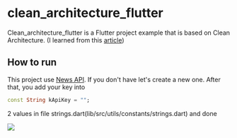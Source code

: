# clean_architecture_flutter

Clean_architecture_flutter is a Flutter project example that is based on Clean Architecture. (I learned from this [article](https://devmuaz.medium.com/flutter-clean-architecture-series-part-1-d2d4c2e75c47))

## How to run

This project use [News API](https://newsapi.org/docs/get-started). If you don't have let's create a new one. After that, you add your key into 
```dart
const String kApiKey = "";
```
2 values in file strings.dart(lib/src/utils/constants/strings.dart) and done

![](https://github.com/kiji1340/clean_architecture_flutter/blob/main/gif/ezgif-4-0e6276ed72.gif)


